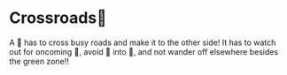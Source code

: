 # Crossroads🛑
 
A 🐔 has to cross busy roads and make it to the other side! It has to watch out for oncoming 🚗, avoid 🏃 into 🌲, and not wander off elsewhere besides the green zone!!
